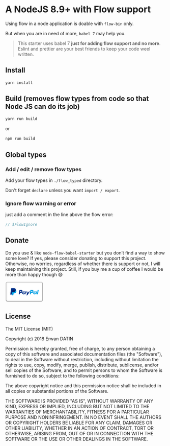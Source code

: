 # A NodeJS 8.9+ with Flow support

Using flow in a node application is doable with `flow-bin` only.

But when you are in need of more, `babel 7` may help you.

> This starter uses babel 7 **just for adding flow support and no more**. Eslint and prettier are your best friends to keep your code weel written.

## Install

```bash
yarn install
```

## Build (removes flow types from code so that Node JS can do its job)

```bash
yarn run build
```

or

```bash
npm run build
```

## Global types

### Add / edit / remove flow types

Add your flow types in `./flow_typed` directory.

Don't forget `declare` unless you want `import / export`.

### Ignore flow warning or error

just add a comment in the line above the flow error:

```javascript
// $FlowIgnore
```

## Donate

Do you use & like `node-flow-babel-starter` but you don’t find a way to show some love?
If yes, please consider donating to support this project. Otherwise, no worries, regardless of whether there is support or not, I will keep maintaining this project. Still, if you buy me a cup of coffee I would be more than happy though 😄

[![Support via PayPal](./assets/Paypal-button.png)](https://www.paypal.me/ErwanDatin/)

## License

The MIT License (MIT)

Copyright (c) 2018 Erwan DATIN

Permission is hereby granted, free of charge, to any person obtaining a copy of this software and associated documentation files (the "Software"), to deal in the Software without restriction, including without limitation the rights to use, copy, modify, merge, publish, distribute, sublicense, and/or sell copies of the Software, and to permit persons to whom the Software is furnished to do so, subject to the following conditions:

The above copyright notice and this permission notice shall be included in all copies or substantial portions of the Software.

THE SOFTWARE IS PROVIDED "AS IS", WITHOUT WARRANTY OF ANY KIND, EXPRESS OR IMPLIED, INCLUDING BUT NOT LIMITED TO THE WARRANTIES OF MERCHANTABILITY, FITNESS FOR A PARTICULAR PURPOSE AND NONINFRINGEMENT. IN NO EVENT SHALL THE AUTHORS OR COPYRIGHT HOLDERS BE LIABLE FOR ANY CLAIM, DAMAGES OR OTHER LIABILITY, WHETHER IN AN ACTION OF CONTRACT, TORT OR OTHERWISE, ARISING FROM, OUT OF OR IN CONNECTION WITH THE SOFTWARE OR THE USE OR OTHER DEALINGS IN THE SOFTWARE.
